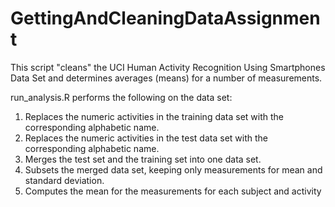 # GettingAndCleaningDataAssignment

This script "cleans" the UCI Human Activity Recognition Using Smartphones Data Set and determines averages (means) for a number of measurements.

run_analysis.R performs the following on the data set:

  1. Replaces the numeric activities in the training data set with the corresponding alphabetic name.
  2. Replaces the numeric activities in the test data set with the corresponding alphabetic name.
  3. Merges the test set and the training set into one data set.
  4. Subsets the merged data set, keeping only measurements for mean and standard deviation.
  5. Computes the mean for the measurements for each subject and activity

